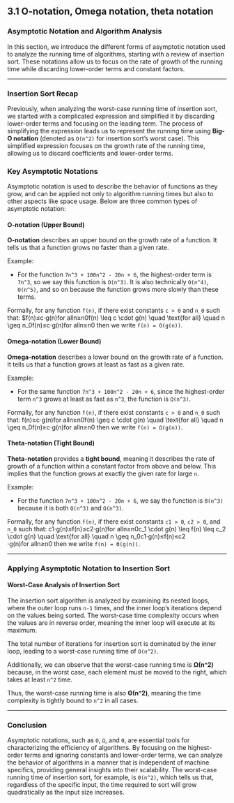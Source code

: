 ## 3.1 O-notation, Omega notation, theta notation

### Asymptotic Notation and Algorithm Analysis

In this section, we introduce the different forms of asymptotic notation used to analyze the running time of algorithms, starting with a review of insertion sort. These notations allow us to focus on the rate of growth of the running time while discarding lower-order terms and constant factors.

---

### Insertion Sort Recap

Previously, when analyzing the worst-case running time of insertion sort, we started with a complicated expression and simplified it by discarding lower-order terms and focusing on the leading term. The process of simplifying the expression leads us to represent the running time using **Big-O notation** (denoted as `O(n^2)` for insertion sort’s worst case). This simplified expression focuses on the growth rate of the running time, allowing us to discard coefficients and lower-order terms.

### Key Asymptotic Notations

Asymptotic notation is used to describe the behavior of functions as they grow, and can be applied not only to algorithm running times but also to other aspects like space usage. Below are three common types of asymptotic notation:

#### O-notation (Upper Bound)

**O-notation** describes an upper bound on the growth rate of a function. It tells us that a function grows no faster than a given rate.

Example:

- For the function `7n^3 + 100n^2 - 20n + 6`, the highest-order term is `7n^3`, so we say this function is `O(n^3)`. It is also technically `O(n^4)`, `O(n^5)`, and so on because the function grows more slowly than these terms.

Formally, for any function `f(n)`, if there exist constants `c > 0` and `n_0` such that: $f(n)≤c⋅g(n)for alln≥n0f(n) \leq c \cdot g(n) \quad \text{for all} \quad n \geq n_0f(n)≤c⋅g(n)for alln≥n0​ then we write `f(n) = O(g(n))`.  




#### Omega-notation (Lower Bound)

**Omega-notation** describes a lower bound on the growth rate of a function. It tells us that a function grows at least as fast as a given rate.

Example:

- For the same function `7n^3 + 100n^2 - 20n + 6`, since the highest-order term `n^3` grows at least as fast as `n^3`, the function is `Ω(n^3)`.

Formally, for any function `f(n)`, if there exist constants `c > 0` and `n_0` such that: f(n)≥c⋅g(n)for alln≥n0f(n) \geq c \cdot g(n) \quad \text{for all} \quad n \geq n_0f(n)≥c⋅g(n)for alln≥n0​ then we write `f(n) = Ω(g(n))`.

#### Theta-notation (Tight Bound)

**Theta-notation** provides a **tight bound**, meaning it describes the rate of growth of a function within a constant factor from above and below. This implies that the function grows at exactly the given rate for large `n`.

Example:

- For the function `7n^3 + 100n^2 - 20n + 6`, we say the function is `Θ(n^3)` because it is both `O(n^3)` and `Ω(n^3)`.

Formally, for any function `f(n)`, if there exist constants `c1 > 0`, `c2 > 0`, and `n_0` such that: c1⋅g(n)≤f(n)≤c2⋅g(n)for alln≥n0c_1 \cdot g(n) \leq f(n) \leq c_2 \cdot g(n) \quad \text{for all} \quad n \geq n_0c1​⋅g(n)≤f(n)≤c2​⋅g(n)for alln≥n0​ then we write `f(n) = Θ(g(n))`.

---

### Applying Asymptotic Notation to Insertion Sort

#### Worst-Case Analysis of Insertion Sort

The insertion sort algorithm is analyzed by examining its nested loops, where the outer loop runs `n-1` times, and the inner loop’s iterations depend on the values being sorted. The worst-case time complexity occurs when the values are in reverse order, meaning the inner loop will execute at its maximum.

The total number of iterations for insertion sort is dominated by the inner loop, leading to a worst-case running time of `O(n^2)`.

Additionally, we can observe that the worst-case running time is **Ω(n^2)** because, in the worst case, each element must be moved to the right, which takes at least `n^2` time.

Thus, the worst-case running time is also **Θ(n^2)**, meaning the time complexity is tightly bound to `n^2` in all cases.

---

### Conclusion

Asymptotic notations, such as `O`, `Ω`, and `Θ`, are essential tools for characterizing the efficiency of algorithms. By focusing on the highest-order terms and ignoring constants and lower-order terms, we can analyze the behavior of algorithms in a manner that is independent of machine specifics, providing general insights into their scalability. The worst-case running time of insertion sort, for example, is `Θ(n^2)`, which tells us that, regardless of the specific input, the time required to sort will grow quadratically as the input size increases.